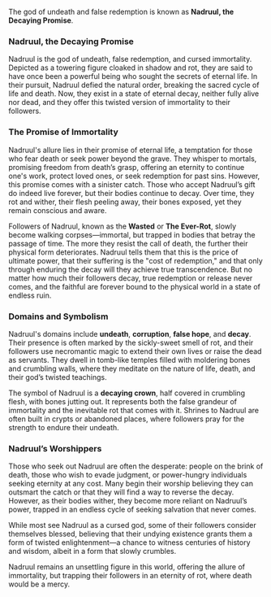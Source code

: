 The god of undeath and false redemption is known as **Nadruul, the Decaying Promise**.

### **Nadruul, the Decaying Promise**

Nadruul is the god of undeath, false redemption, and cursed immortality. Depicted as a towering figure cloaked in shadow and rot, they are said to have once been a powerful being who sought the secrets of eternal life. In their pursuit, Nadruul defied the natural order, breaking the sacred cycle of life and death. Now, they exist in a state of eternal decay, neither fully alive nor dead, and they offer this twisted version of immortality to their followers.

### **The Promise of Immortality**
Nadruul's allure lies in their promise of eternal life, a temptation for those who fear death or seek power beyond the grave. They whisper to mortals, promising freedom from death’s grasp, offering an eternity to continue one's work, protect loved ones, or seek redemption for past sins. However, this promise comes with a sinister catch. Those who accept Nadruul’s gift do indeed live forever, but their bodies continue to decay. Over time, they rot and wither, their flesh peeling away, their bones exposed, yet they remain conscious and aware.

Followers of Nadruul, known as the **Wasted** or **The Ever-Rot**, slowly become walking corpses—immortal, but trapped in bodies that betray the passage of time. The more they resist the call of death, the further their physical form deteriorates. Nadruul tells them that this is the price of ultimate power, that their suffering is the "cost of redemption," and that only through enduring the decay will they achieve true transcendence. But no matter how much their followers decay, true redemption or release never comes, and the faithful are forever bound to the physical world in a state of endless ruin.

### **Domains and Symbolism**
Nadruul's domains include **undeath**, **corruption**, **false hope**, and **decay**. Their presence is often marked by the sickly-sweet smell of rot, and their followers use necromantic magic to extend their own lives or raise the dead as servants. They dwell in tomb-like temples filled with moldering bones and crumbling walls, where they meditate on the nature of life, death, and their god’s twisted teachings.

The symbol of Nadruul is a **decaying crown**, half covered in crumbling flesh, with bones jutting out. It represents both the false grandeur of immortality and the inevitable rot that comes with it. Shrines to Nadruul are often built in crypts or abandoned places, where followers pray for the strength to endure their undeath.

### **Nadruul’s Worshippers**
Those who seek out Nadruul are often the desperate: people on the brink of death, those who wish to evade judgment, or power-hungry individuals seeking eternity at any cost. Many begin their worship believing they can outsmart the catch or that they will find a way to reverse the decay. However, as their bodies wither, they become more reliant on Nadruul’s power, trapped in an endless cycle of seeking salvation that never comes. 

While most see Nadruul as a cursed god, some of their followers consider themselves blessed, believing that their undying existence grants them a form of twisted enlightenment—a chance to witness centuries of history and wisdom, albeit in a form that slowly crumbles.

Nadruul remains an unsettling figure in this world, offering the allure of immortality, but trapping their followers in an eternity of rot, where death would be a mercy.
